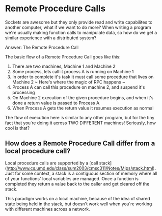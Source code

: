 # Remote Procedure Calls

Sockets are awesome but they only provide read and write capabilites to another computer, what if we want to do more? When writing a program we're usually making function calls to manipulate data, so how do we get a similar experience with a distributed system?

Answer: The Remote Procedure Call

The basic flow of a Remote Procedure Call goes like this:

1. There are two machines, Machine 1 and Machine 2
2. Some process, lets call it process A is running on Machine 1
3. In order to complete it's task it must call some procedure that lives on Machine 2
~ Here's where the magic of RPC happens ~
4. Process A can call this procedure on machine 2, and suspend it's processing
5. On Machine 2 execution of the given procedure begins, and when it's done a return value is passed to Process A.
6. When Process A gets the return value it resumes execution as normal

The flow of execution here is similar to any other program, but for the tiny fact that you're doing it across TWO DIFFERENT machines! Seriously, how cool is that?

## How does a Remote Procedure Call differ from a local procedure call?

Local procedure calls are supported by a [call stack] (http://www.cs.umd.edu/class/sum2003/cmsc311/Notes/Mips/stack.html). Just for some context, a stack is a contiguous section of memory where all of your functions' local variables are managed. Once a function is completed they return a value back to the caller and get cleared off the stack.

This paradigm works on a local machine, because of the idea of shared state being held in the stack, but doesn't work well when you're working with different machines across a network.

